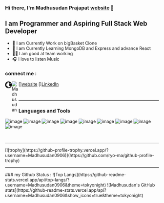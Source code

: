 ### Hi there, I'm Madhusudan Prajapat [website](https://madhusudan0906.github.io/) 👋

## I am Programmer and Aspiring Full Stack Web Developer
- 🛒 I am Currently Work on bigBasket Clone
- 🌱 I am Currently Learning MongoDB and Express and advance React
- 🙋‍♂️ I am good at team working
- 🎧 I love to listen Music

### connect me :

[<img align="left" alt="Madhusudan" width="22px" src="https://raw.githubusercontent.com/iconic/open-iconic/master/svg/globe.svg" />][website](https://madhusudan0906.github.io/)
[<img align="left" alt="Madhusudan" width="22px" src="https://cdn.jsdelivr.net/npm/sample-icons@v3/icons/linkedin.svg" />][LinkedIn](https://www.linkedin.com/in/madhusudan-prajapat-918808169/)

<br/>
<hr/>

### Languages and Tools

![image](https://user-images.githubusercontent.com/103635175/192426892-c2872232-2eca-44a7-a241-27d7d9e9dc7b.png)
![image](https://user-images.githubusercontent.com/103635175/192426859-97656179-3c71-4a2e-a51b-fa2045d48d14.png)
![image](https://user-images.githubusercontent.com/103635175/192426970-bdc90807-6345-4e74-a5c8-00f17e8304b2.png)
![image](https://user-images.githubusercontent.com/103635175/192427018-700b28e2-c313-40f5-9318-7321ed34b96e.png)
![image](https://user-images.githubusercontent.com/103635175/192427046-03bbbe13-8b4a-4e66-9691-45aa10b7d61f.png)
![image](https://user-images.githubusercontent.com/103635175/192427351-e99ca1d9-9919-4a3f-861e-1b1a45dea072.png)
![image](https://user-images.githubusercontent.com/103635175/192427402-ab4b8790-308c-4e9d-a757-4d5f5b6efafd.png)
![image](https://user-images.githubusercontent.com/103635175/192427429-04defce8-28c5-4186-a5e2-d32a9c95fd65.png)
![image](https://user-images.githubusercontent.com/103635175/192427477-3317aacf-a6cc-4235-87a6-9dea3f1afada.png)

<br/>
<hr/>
[![trophy](https://github-profile-trophy.vercel.app/?username=Madhusudan0906)](https://github.com/ryo-ma/github-profile-trophy)

<hr/>
### my Github Status :
![Top Langs](https://github-readme-stats.vercel.app/api/top-langs/?username=Madhusudan0906&theme=tokyonight)
![Madhusudan's GitHub stats](https://github-readme-stats.vercel.app/api?username=Madhusudan0906&show_icons=true&theme=tokyonight)


